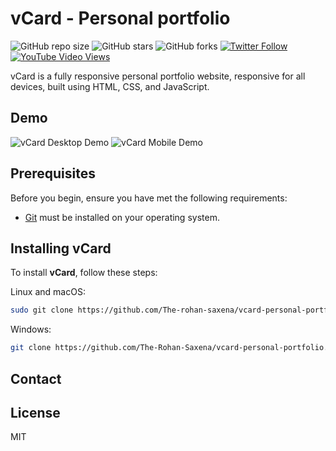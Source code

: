 # vCard - Personal portfolio

![GitHub repo size](https://img.shields.io/github/repo-size/The-rohan-saxena/vcard-personal-portfolio)
![GitHub stars](https://img.shields.io/github/stars/The-rohan-saxena/vcard-personal-portfolio?style=social)
![GitHub forks](https://img.shields.io/github/forks/The-rohan-saxena/vcard-personal-portfolio?style=social)
[![Twitter Follow](https://img.shields.io/twitter/follow/The-rohan-saxena_?style=social)](https://twitter.com/intent/follow?screen_name=The-rohan-saxena_)
[![YouTube Video Views](https://img.shields.io/youtube/views/SoxmIlgf2zM?style=social)](https://youtu.be/SoxmIlgf2zM)

vCard is a fully responsive personal portfolio website, responsive for all devices, built using HTML, CSS, and JavaScript.

## Demo

![vCard Desktop Demo](./website-demo-image/desktop.png "Desktop Demo")
![vCard Mobile Demo](./website-demo-image/mobile.png "Mobile Demo")

## Prerequisites

Before you begin, ensure you have met the following requirements:

* [Git](https://git-scm.com/downloads "Download Git") must be installed on your operating system.

## Installing vCard

To install **vCard**, follow these steps:

Linux and macOS:

```bash
sudo git clone https://github.com/The-rohan-saxena/vcard-personal-portfolio.git
```

Windows:

```bash
git clone https://github.com/The-Rohan-Saxena/vcard-personal-portfolio.git
```

## Contact



## License

MIT
